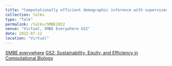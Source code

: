 ```yaml
---
title: "Computationally efficient demographic inference with supervised machine learning"
collection: talks
type: "Talk"
permalink: /talks/SMBE2022
venue: "Virtual, SMBE Everywhere GS2"
date: 2022-07-12
location: "Virtual"
---
```


[SMBE everywhere](http://www.smbe.org/smbe/MEETINGS/SMBEeverywhere.aspx) [GS2: Sustainability, Equity, and Efficiency in Computational Biology](http://www.smbe.org/smbe/MEETINGS/SMBEeverywhere/GS2.aspx)
